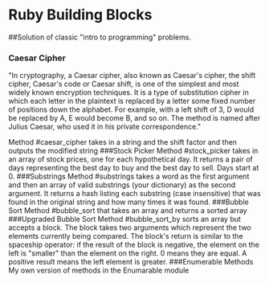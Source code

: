 # Ruby Building Blocks
##Solution of classic "intro to programming" problems. 
### Caesar Cipher
"In cryptography, a Caesar cipher, also known as Caesar's cipher, the shift cipher, Caesar's code or Caesar shift, is one of the simplest and most widely known encryption techniques. It is a type of substitution cipher in which each letter in the plaintext is replaced by a letter some fixed number of positions down the alphabet. For example, with a left shift of 3, D would be replaced by A, E would become B, and so on. The method is named after Julius Caesar, who used it in his private correspondence."

Method #caesar_cipher takes in a string and the shift factor and then outputs the modified string
###Stock Picker
Method #stock_picker takes in an array of stock prices, one for each hypothetical day. It returns a pair of days representing the best day to buy and the best day to sell. Days start at 0. 
###Substrings
Method #substrings takes a word as the first argument and then an array of valid substrings (your dictionary) as the second argument. It returns a hash listing each substring (case insensitive) that was found in the original string and how many times it was found.
###Bubble Sort
Method #bubble_sort that takes an array and returns a sorted array
###Upgraded Bubble Sort
Method #bubble_sort_by sorts an array but accepts a block. The block takes two arguments which represent the two elements currently being compared. The block's return is similar to the spaceship operator: if the result of the block is negative, the element on the left is "smaller" than the element on the right. 0 means they are equal. A positive result means the left element is greater.
###Enumerable Methods
My own version of methods in the Enumarable module